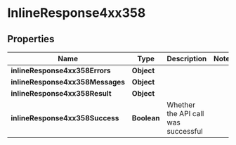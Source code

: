 # InlineResponse4xx358

## Properties
Name | Type | Description | Notes
------------ | ------------- | ------------- | -------------
**inlineResponse4xx358Errors** | **Object** |  | 
**inlineResponse4xx358Messages** | **Object** |  | 
**inlineResponse4xx358Result** | **Object** |  | 
**inlineResponse4xx358Success** | **Boolean** | Whether the API call was successful | 
